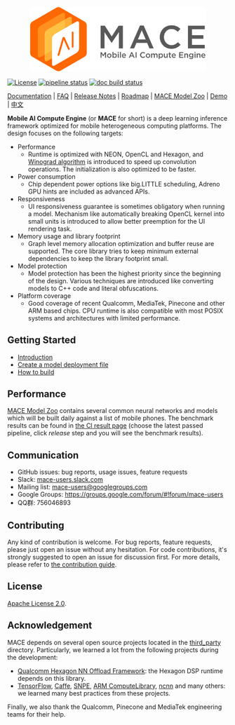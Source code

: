 <div align="center">
<img src="docs/mace-logo.png" width="400" alt="MACE" />
</div>


[![License](https://img.shields.io/badge/License-Apache%202.0-blue.svg)](LICENSE)
[![pipeline status](https://gitlab.com/llhe/mace/badges/master/pipeline.svg)](https://gitlab.com/llhe/mace/pipelines)
[![doc build status](https://readthedocs.org/projects/mace/badge/?version=latest)](https://readthedocs.org/projects/mace/badge/?version=latest)

[Documentation](https://mace.readthedocs.io) |
[FAQ](https://mace.readthedocs.io/en/latest/faq.html) |
[Release Notes](RELEASE.md) |
[Roadmap](ROADMAP.md) |
[MACE Model Zoo](https://github.com/XiaoMi/mace-models) |
[Demo](mace/examples/android) |
[中文](README_zh.md)

**Mobile AI Compute Engine** (or **MACE** for short) is a deep learning inference framework optimized for
mobile heterogeneous computing platforms. The design focuses on the following
targets:
* Performance
  * Runtime is optimized with NEON, OpenCL and Hexagon, and
    [Winograd algorithm](https://arxiv.org/abs/1509.09308) is introduced to
    speed up convolution operations. The initialization is also optimized to be faster.
* Power consumption
  * Chip dependent power options like big.LITTLE scheduling, Adreno GPU hints are
    included as advanced APIs.
* Responsiveness
  * UI responsiveness guarantee is sometimes obligatory when running a model.
    Mechanism like automatically breaking OpenCL kernel into small units is
    introduced to allow better preemption for the UI rendering task.
* Memory usage and library footprint
  * Graph level memory allocation optimization and buffer reuse are supported.
    The core library tries to keep minimum external dependencies to keep the
    library footprint small.
* Model protection
  * Model protection has been the highest priority since the beginning of 
    the design. Various techniques are introduced like converting models to C++
    code and literal obfuscations.
* Platform coverage
  * Good coverage of recent Qualcomm, MediaTek, Pinecone and other ARM based
    chips. CPU runtime is also compatible with most POSIX systems and
    architectures with limited performance.

## Getting Started
* [Introduction](https://mace.readthedocs.io/en/latest/getting_started/introduction.html)
* [Create a model deployment file](https://mace.readthedocs.io/en/latest/getting_started/create_a_model_deployment.html)
* [How to build](https://mace.readthedocs.io/en/latest/getting_started/how_to_build.html)

## Performance
[MACE Model Zoo](https://github.com/XiaoMi/mace-models) contains
several common neural networks and models which will be built daily against a list of mobile
phones. The benchmark results can be found in [the CI result page](https://gitlab.com/llhe/mace-models/pipelines)
(choose the latest passed pipeline, click *release* step and you will see the benchmark results).

## Communication
* GitHub issues: bug reports, usage issues, feature requests
* Slack: [mace-users.slack.com](https://join.slack.com/t/mace-users/shared_invite/enQtMzkzNjM3MzMxODYwLTAyZTAzMzQyNjc0ZGI5YjU3MjI1N2Q2OWI1ODgwZjAwOWVlNzFlMjFmMTgwYzhjNzU4MDMwZWQ1MjhiM2Y4OTE)
* Mailing list: [mace-users@googlegroups.com](mailto:mace-users@googlegroups.com)
* Google Groups: https://groups.google.com/forum/#!forum/mace-users
* QQ群: 756046893

## Contributing
Any kind of contribution is welcome. For bug reports, feature requests,
please just open an issue without any hesitation. For code contributions, it's
strongly suggested to open an issue for discussion first. For more details,
please refer to [the contribution guide](https://mace.readthedocs.io/en/latest/development/contributing.html).

## License
[Apache License 2.0](LICENSE).

## Acknowledgement
MACE depends on several open source projects located in the
[third_party](third_party) directory. Particularly, we learned a lot from
the following projects during the development:
* [Qualcomm Hexagon NN Offload Framework](https://source.codeaurora.org/quic/hexagon_nn/nnlib): the Hexagon DSP runtime
  depends on this library.
* [TensorFlow](https://github.com/tensorflow/tensorflow),
  [Caffe](https://github.com/BVLC/caffe),
  [SNPE](https://developer.qualcomm.com/software/snapdragon-neural-processing-engine-ai),
  [ARM ComputeLibrary](https://github.com/ARM-software/ComputeLibrary),
  [ncnn](https://github.com/Tencent/ncnn) and many others: we learned many best
  practices from these projects.

Finally, we also thank the Qualcomm, Pinecone and MediaTek engineering teams for
their help.
